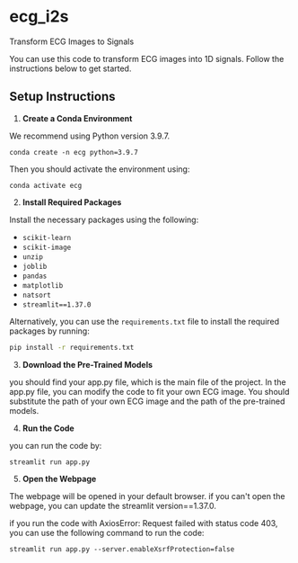 # ecg_i2s

Transform ECG Images to Signals

You can use this code to transform ECG images into 1D signals. Follow the instructions below to get started.

## Setup Instructions

1. **Create a Conda Environment**

We recommend using Python version 3.9.7.
   ```
   conda create -n ecg python=3.9.7
   ```
Then you should activate the environment using:
   ```
   conda activate ecg
   ```

2. **Install Required Packages**

Install the necessary packages using the following:
   
   - `scikit-learn`
   - `scikit-image`
   - `unzip`
   - `joblib`
   - `pandas`
   - `matplotlib`
   - `natsort`
   - `streamlit==1.37.0`

   Alternatively, you can use the `requirements.txt` file to install the required packages by running:
   
   ```bash
   pip install -r requirements.txt
   ```

3. **Download the Pre-Trained Models**

you should find your app.py file, which is the main file of the project.
In the app.py file, you can modify the code to fit your own ECG image.
You should substitute the path of your own ECG image and the path of the pre-trained models.

4. **Run the Code**

you can run the code by:
```
streamlit run app.py
```

5. **Open the Webpage**

The webpage will be opened in your default browser.
if you can't open the webpage, you can update the streamlit version==1.37.0.

if you run the code with AxiosError: Request failed with status code 403, you can use the following command to run the code:

```
streamlit run app.py --server.enableXsrfProtection=false
```